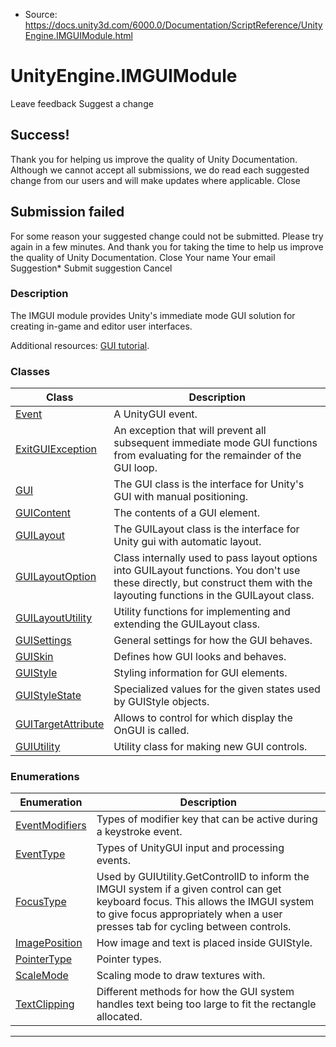 * Source: https://docs.unity3d.com/6000.0/Documentation/ScriptReference/UnityEngine.IMGUIModule.html

# UnityEngine.IMGUIModule
Leave feedback
Suggest a change
## Success!
Thank you for helping us improve the quality of Unity Documentation. Although we cannot accept all submissions, we do read each suggested change from our users and will make updates where applicable.
Close
## Submission failed
For some reason your suggested change could not be submitted. Please <a>try again</a> in a few minutes. And thank you for taking the time to help us improve the quality of Unity Documentation.
Close
Your name Your email Suggestion* Submit suggestion
Cancel
### Description
The IMGUI module provides Unity's immediate mode GUI solution for creating in-game and editor user interfaces.
  
Additional resources: [GUI tutorial](https://docs.unity3d.com/6000.0/Documentation/Manual/GUIScriptingGuide.html).
### Classes
Class | Description  
---|---  
[Event](https://docs.unity3d.com/6000.0/Documentation/ScriptReference/Event.html) | A UnityGUI event.  
[ExitGUIException](https://docs.unity3d.com/6000.0/Documentation/ScriptReference/ExitGUIException.html) | An exception that will prevent all subsequent immediate mode GUI functions from evaluating for the remainder of the GUI loop.  
[GUI](https://docs.unity3d.com/6000.0/Documentation/ScriptReference/GUI.html) | The GUI class is the interface for Unity's GUI with manual positioning.  
[GUIContent](https://docs.unity3d.com/6000.0/Documentation/ScriptReference/GUIContent.html) | The contents of a GUI element.  
[GUILayout](https://docs.unity3d.com/6000.0/Documentation/ScriptReference/GUILayout.html) | The GUILayout class is the interface for Unity gui with automatic layout.  
[GUILayoutOption](https://docs.unity3d.com/6000.0/Documentation/ScriptReference/GUILayoutOption.html) | Class internally used to pass layout options into GUILayout functions. You don't use these directly, but construct them with the layouting functions in the GUILayout class.  
[GUILayoutUtility](https://docs.unity3d.com/6000.0/Documentation/ScriptReference/GUILayoutUtility.html) | Utility functions for implementing and extending the GUILayout class.  
[GUISettings](https://docs.unity3d.com/6000.0/Documentation/ScriptReference/GUISettings.html) | General settings for how the GUI behaves.  
[GUISkin](https://docs.unity3d.com/6000.0/Documentation/ScriptReference/GUISkin.html) | Defines how GUI looks and behaves.  
[GUIStyle](https://docs.unity3d.com/6000.0/Documentation/ScriptReference/GUIStyle.html) | Styling information for GUI elements.  
[GUIStyleState](https://docs.unity3d.com/6000.0/Documentation/ScriptReference/GUIStyleState.html) | Specialized values for the given states used by GUIStyle objects.  
[GUITargetAttribute](https://docs.unity3d.com/6000.0/Documentation/ScriptReference/GUITargetAttribute.html) | Allows to control for which display the OnGUI is called.  
[GUIUtility](https://docs.unity3d.com/6000.0/Documentation/ScriptReference/GUIUtility.html) | Utility class for making new GUI controls.  
### Enumerations
Enumeration | Description  
---|---  
[EventModifiers](https://docs.unity3d.com/6000.0/Documentation/ScriptReference/EventModifiers.html) | Types of modifier key that can be active during a keystroke event.  
[EventType](https://docs.unity3d.com/6000.0/Documentation/ScriptReference/EventType.html) | Types of UnityGUI input and processing events.  
[FocusType](https://docs.unity3d.com/6000.0/Documentation/ScriptReference/FocusType.html) | Used by GUIUtility.GetControlID to inform the IMGUI system if a given control can get keyboard focus. This allows the IMGUI system to give focus appropriately when a user presses tab for cycling between controls.  
[ImagePosition](https://docs.unity3d.com/6000.0/Documentation/ScriptReference/ImagePosition.html) | How image and text is placed inside GUIStyle.  
[PointerType](https://docs.unity3d.com/6000.0/Documentation/ScriptReference/PointerType.html) | Pointer types.  
[ScaleMode](https://docs.unity3d.com/6000.0/Documentation/ScriptReference/ScaleMode.html) | Scaling mode to draw textures with.  
[TextClipping](https://docs.unity3d.com/6000.0/Documentation/ScriptReference/TextClipping.html) | Different methods for how the GUI system handles text being too large to fit the rectangle allocated.  
* * *
